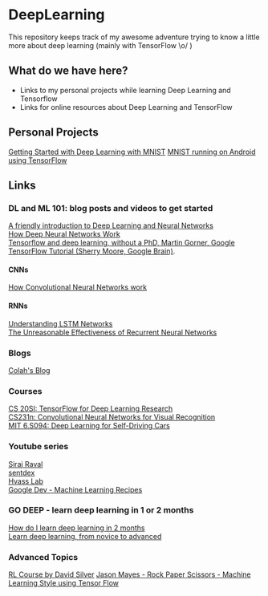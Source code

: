 # DeepLearning

This repository keeps track of my awesome adventure trying to know a little more about deep learning (mainly with TensorFlow \o/ )

## What do we have here?

* Links to my personal projects while learning Deep Learning and Tensorflow
* Links for online resources about Deep Learning and TensorFlow

## Personal Projects

[Getting Started with Deep Learning with MNIST](https://github.com/mari-linhares/mnist-tensorflow)
[MNIST running on Android using TensorFlow](https://github.com/mari-linhares/mnist-android-tensorflow)

## Links

### DL and ML 101: blog posts and videos to get started

[A friendly introduction to Deep Learning and Neural Networks](https://www.youtube.com/watch?v=BR9h47Jtqyw)  
[How Deep Neural Networks Work](https://www.youtube.com/watch?v=ILsA4nyG7I0)  
[Tensorflow and deep learning, without a PhD, Martin Gorner, Google](https://www.youtube.com/watch?v=sEciSlAClL8&t=2163s)
[TensorFlow Tutorial (Sherry Moore, Google Brain)](https://www.youtube.com/watch?v=Ejec3ID_h0w).  

#### CNNs

[How Convolutional Neural Networks work](https://www.youtube.com/watch?v=FmpDIaiMIeA&t=1s)  

#### RNNs

[Understanding LSTM Networks](http://colah.github.io/posts/2015-08-Understanding-LSTMs/)  
[The Unreasonable Effectiveness of Recurrent Neural Networks](http://karpathy.github.io/2015/05/21/rnn-effectiveness/)  

### Blogs

[Colah's Blog](http://colah.github.io/)  

### Courses

[CS 20SI: TensorFlow for Deep Learning Research](http://web.stanford.edu/class/cs20si/syllabus.html)  
[CS231n: Convolutional Neural Networks for Visual Recognition](http://cs231n.github.io/)  
[MIT 6.S094: Deep Learning for Self-Driving Cars](https://www.youtube.com/playlist?list=PLrAXtmErZgOeiKm4sgNOknGvNjby9efdf)

### Youtube series

[Siraj Raval](https://www.youtube.com/channel/UCWN3xxRkmTPmbKwht9FuE5A)  
[sentdex](https://www.youtube.com/channel/UCfzlCWGWYyIQ0aLC5w48gBQ)  
[Hvass Lab](https://www.youtube.com/user/hvasslabs/videos)  
[Google Dev - Machine Learning Recipes](https://www.youtube.com/watch?v=cKxRvEZd3Mw&index=7&list=PLOU2XLYxmsIIuiBfYad6rFYQU_jL2ryal)  

### GO DEEP - learn deep learning in 1 or 2 months

[How do I learn deep learning in 2 months](https://www.quora.com/How-do-I-learn-deep-learning-in-2-months)  
[Learn deep learning, from novice to advanced](https://www.commonlounge.com/discussion/81f5bbcfea4e44b9b2bd081d1ea536ac/main)  

### Advanced Topics
    
[RL Course by David Silver](https://www.youtube.com/watch?v=2pWv7GOvuf0&list=PLzuuYNsE1EZAXYR4FJ75jcJseBmo4KQ9)
[Jason Mayes - Rock Paper Scissors - Machine Learning Style using Tensor Flow](https://www.youtube.com/watch?v=mtRDNDqjUzM)
